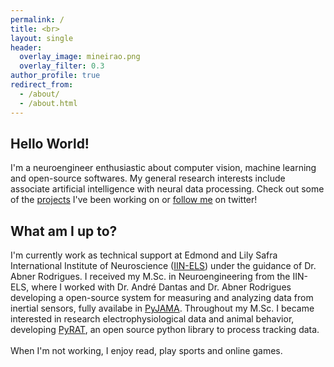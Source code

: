 ```yaml
---
permalink: /
title: <br>
layout: single
header:
  overlay_image: mineirao.png
  overlay_filter: 0.3
author_profile: true
redirect_from: 
  - /about/
  - /about.html
---
```


## Hello World!
I'm a neuroengineer enthusiastic about computer vision, machine learning and open-source softwares.
My general research interests include associate artificial intelligence with neural data processing. Check out some of the 
[projects](https://tuliofalmeida.github.io/projects/) I've been working on or [follow me](https://twitter.com/tuliofalmeida) on twitter!
 
## What am I up to?
I'm currently work as technical support at Edmond and Lily Safra International Institute of Neuroscience ([IIN-ELS](http://www.institutosantosdumont.org.br/en/unidade/edmond-and-lily-safra-international-institute-of-neurosciences/)) under the guidance of Dr. Abner Rodrigues. 
I received my M.Sc. in Neuroengineering from the IIN-ELS, where I worked with Dr. André Dantas and Dr. Abner Rodrigues developing a open-source system for measuring and analyzing data from inertial sensors, fully availabe in [PyJAMA](https://github.com/tuliofalmeida/pyjama). Throughout my M.Sc. I became interested in research electrophysiological data and animal behavior, developing [PyRAT](https://github.com/pyratlib/pyrat), an open source python library to process tracking data.
<br>    
When I'm not working, I enjoy read, play sports and online games.

